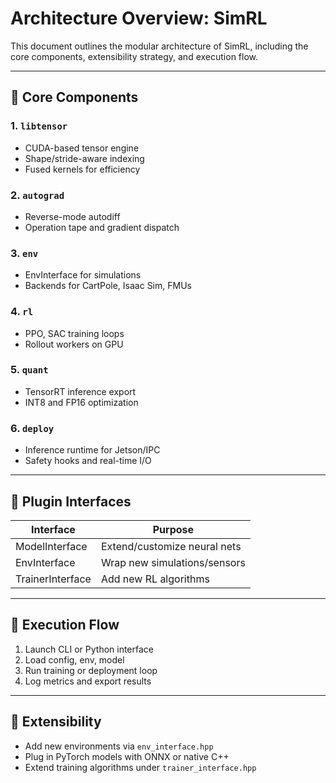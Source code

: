 # Architecture Overview: SimRL

This document outlines the modular architecture of SimRL, including the core components, extensibility strategy, and execution flow.

---

## 🧱 Core Components

### 1. `libtensor`
- CUDA-based tensor engine
- Shape/stride-aware indexing
- Fused kernels for efficiency

### 2. `autograd`
- Reverse-mode autodiff
- Operation tape and gradient dispatch

### 3. `env`
- EnvInterface for simulations
- Backends for CartPole, Isaac Sim, FMUs

### 4. `rl`
- PPO, SAC training loops
- Rollout workers on GPU

### 5. `quant`
- TensorRT inference export
- INT8 and FP16 optimization

### 6. `deploy`
- Inference runtime for Jetson/IPC
- Safety hooks and real-time I/O

---

## 🔌 Plugin Interfaces

| Interface         | Purpose                         |
|------------------|----------------------------------|
| ModelInterface    | Extend/customize neural nets    |
| EnvInterface      | Wrap new simulations/sensors    |
| TrainerInterface  | Add new RL algorithms           |

---

## 🔁 Execution Flow

1. Launch CLI or Python interface
2. Load config, env, model
3. Run training or deployment loop
4. Log metrics and export results

---

## 🔧 Extensibility
- Add new environments via `env_interface.hpp`
- Plug in PyTorch models with ONNX or native C++
- Extend training algorithms under `trainer_interface.hpp`
